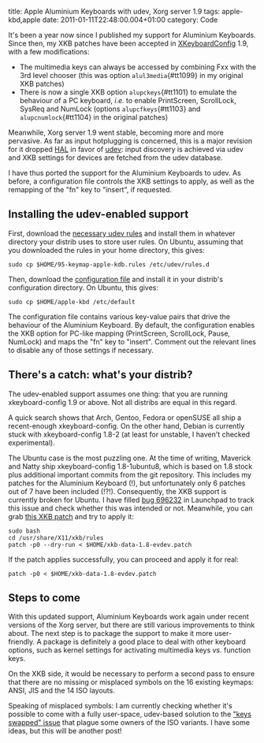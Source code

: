 title: Apple Aluminium Keyboards with udev, Xorg server 1.9
tags: apple-kbd,apple
date: 2011-01-11T22:48:00.004+01:00
category: Code

It's been a year now since I published my support for Aluminium
Keyboards. Since then, my XKB patches have been accepted in
[XKeyboardConfig](http://freedesktop.org/wiki/Software/XKeyboardConfig)
1.9, with a few modifications:

-   The multimedia keys can always be accessed by combining Fxx with the
    3rd level chooser (this was option `alul3media`{#tt1099} in my
    original XKB patches)
-   There is now a single XKB option `alupckeys`{#tt1101} to emulate the
    behaviour of a PC keyboard, *i.e.* to enable PrintScreen,
    ScrollLock, SysReq and NumLock (options `alupcfkeys`{#tt1103} and
    `alupcnumlock`{#tt1104} in the original patches)

<!-- PELICAN_END_SUMMARY -->

Meanwhile, Xorg server 1.9 went stable, becoming more and more
pervasive. As far as input hotplugging is concerned, this is a major
revision for it dropped
[HAL](http://www.freedesktop.org/wiki/Software/hal) in favor of
[udev](http://www.kernel.org/pub/linux/utils/kernel/hotplug/udev.html):
input discovery is achieved via udev and XKB settings for devices are
fetched from the udev database.

I have thus ported the support for the Aluminium Keyboards to udev. As
before, a configuration file controls the XKB settings to apply, as well
as the remapping of the "fn" key to "insert", if requested.

Installing the udev-enabled support
-----------------------------------

First, download the [necessary udev
rules](http://damien.ciabrini.free.fr/pub/alu-kbd-udev/95-keymap-apple-kdb.rules)
and install them in whatever directory your distrib uses to store user
rules. On Ubuntu, assuming that you downloaded the rules in your home
directory, this gives:

    sudo cp $HOME/95-keymap-apple-kdb.rules /etc/udev/rules.d

Then, download the [configuration
file](http://damien.ciabrini.free.fr/pub/alu-kbd-udev/apple-kbd) and
install it in your distrib's configuration directory. On Ubuntu, this
gives:

    sudo cp $HOME/apple-kbd /etc/default

The configuration file contains various key-value pairs that drive the
behaviour of the Aluminium Keyboard. By default, the configuration
enables the XKB option for PC-like mapping (PrintScreen, ScrollLock,
Pause, NumLock) and maps the "fn" key to "insert". Comment out the
relevant lines to disable any of those settings if necessary.

There's a catch: what's your distrib?
-------------------------------------

The udev-enabled support assumes one thing: that you are running
xkeyboard-config 1.9 or above. Not all distribs are equal in this
regard.

A quick search shows that Arch, Gentoo, Fedora or openSUSE all ship a
recent-enough xkeyboard-config. On the other hand, Debian is currently
stuck with xkeyboard-config 1.8-2 (at least for unstable, I haven't
checked experimental).

The Ubuntu case is the most puzzling one. At the time of writing,
Maverick and Natty ship xkeyboard-config 1.8-1ubuntu8, which is based on
1.8 stock plus additional important commits from the git repository.
This includes my patches for the Aluminium Keyboard (!), but
unfortunately only 6 patches out of 7 have been included (!?!).
Consequently, the XKB support is currently broken for Ubuntu. I have
filled [bug 696232](https://bugs.launchpad.net/bugs/696232) in Launchpad
to track this issue and check whether this was intended or not.
Meanwhile, you can grab [this XKB
patch](http://damien.ciabrini.free.fr/pub/alu-kbd-udev/xkb-data-1.8-evdev.patch)
and try to apply it:

    sudo bash
    cd /usr/share/X11/xkb/rules
    patch -p0 --dry-run < $HOME/xkb-data-1.8-evdev.patch

If the patch applies successfully, you can proceed and apply it for
real:

    patch -p0 < $HOME/xkb-data-1.8-evdev.patch

Steps to come
-------------

With this updated support, Aluminium Keyboards work again under recent
versions of the Xorg server, but there are still various improvements to
think about. The next step is to package the support to make it more
user-friendly. A package is definitely a good place to deal with other
keyboard options, such as kernel settings for activating multimedia keys
*vs.* function keys.

On the XKB side, it would be necessary to perform a second pass to
ensure that there are no missing or misplaced symbols on the 16 existing
keymaps: ANSI, JIS and the 14 ISO layouts.

Speaking of misplaced symbols: I am currently checking whether it's
possible to come with a fully user-space, udev-based solution to the
["keys swapped"
issue](https://bugs.launchpad.net/ubuntu/+source/linux/+bug/214786) that
plague some owners of the ISO variants. I have some ideas, but this will
be another post!
